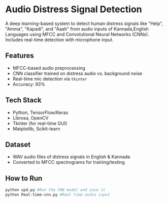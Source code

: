 # Audio Distress Signal Detection 

A deep learning-based system to detect human distress signals like "Help", "Amma", "Kapadi", and "Aaah" from audio inputs of Kannada,English Languages using MFCC and Convolutional Neural Networks (CNNs). Includes real-time detection with microphone input.

## Features
- MFCC-based audio preprocessing
- CNN classifier trained on distress audio vs. background noise
- Real-time mic detection via `tkinter`
- Accuracy: 93%

## Tech Stack
- Python, TensorFlow/Keras
- Librosa, OpenCV
- Tkinter (for real-time GUI)
- Matplotlib, Scikit-learn

## Dataset
- WAV audio files of distress signals in English & Kannada
- Converted to MFCC spectrograms for training/testing

## How to Run
```bash
python upd.py #Run the CNN model and save it
python Real-time-cnn.py #Real time audio input
